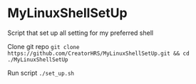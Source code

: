 # MyLinuxShellSetUp
Script that set up all setting for my preferred shell

Clone git repo
`git clone https://github.com/CreatorHRS/MyLinuxShellSetUp.git && cd ./MyLinuxShellSetUp`

Run script
`./set_up.sh`
